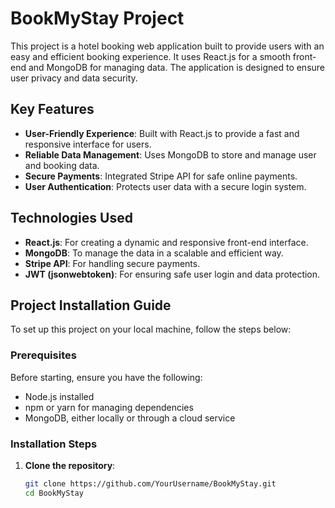 # BookMyStay Project

This project is a hotel booking web application built to provide users with an easy and efficient booking experience. It uses React.js for a smooth front-end and MongoDB for managing data. The application is designed to ensure user privacy and data security.

## Key Features

- **User-Friendly Experience**: Built with React.js to provide a fast and responsive interface for users.
- **Reliable Data Management**: Uses MongoDB to store and manage user and booking data.
- **Secure Payments**: Integrated Stripe API for safe online payments.
- **User Authentication**: Protects user data with a secure login system.

## Technologies Used

- **React.js**: For creating a dynamic and responsive front-end interface.
- **MongoDB**: To manage the data in a scalable and efficient way.
- **Stripe API**: For handling secure payments.
- **JWT (jsonwebtoken)**: For ensuring safe user login and data protection.

## Project Installation Guide

To set up this project on your local machine, follow the steps below:

### Prerequisites

Before starting, ensure you have the following:

- Node.js installed
- npm or yarn for managing dependencies
- MongoDB, either locally or through a cloud service

### Installation Steps

1. **Clone the repository**:
   ```bash
   git clone https://github.com/YourUsername/BookMyStay.git
   cd BookMyStay
